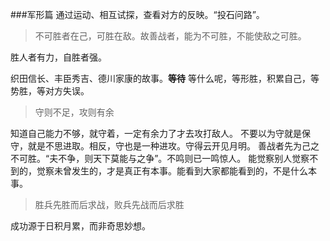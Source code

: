 ###军形篇
通过运动、相互试探，查看对方的反映。“投石问路”。

> 不可胜者在己，可胜在敌。故善战者，能为不可胜，不能使敌之可胜。

胜人者有力，自胜者强。

织田信长、丰臣秀吉、德川家康的故事。**等待**
等什么呢，等形胜，积累自己，等势胜，等对方失误。

> 守则不足，攻则有余

知道自己能力不够，就守着，一定有余力了才去攻打敌人。
不要以为守就是保守，就是不思进取。相反，守也是一种进攻。守得云开见月明。
善战者先为己之不可胜。“夫不争，则天下莫能与之争”。不鸣则已一鸣惊人。
能觉察别人觉察不到的，觉察未曾发生的，才是真正有本事。能看到大家都能看到的，不是什么本事。

> 胜兵先胜而后求战，败兵先战而后求胜

成功源于日积月累，而非奇思妙想。
